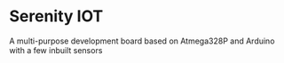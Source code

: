 # Serenity IOT
A multi-purpose development board based on Atmega328P and Arduino with a few inbuilt sensors
